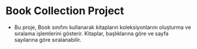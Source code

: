 # Book Collection Project
- Bu proje, Book sınıfını kullanarak kitapların koleksiyonlarını oluşturma ve sıralama işlemlerini gösterir. Kitaplar, başlıklarına göre ve sayfa sayılarına göre sıralanabilir.
